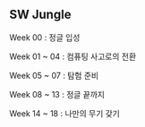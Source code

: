 ## SW Jungle

Week 00 : 정글 입성

Week 01 ~ 04 : 컴퓨팅 사고로의 전환

Week 05 ~ 07 : 탐험 준비

Week 08 ~ 13 : 정글 끝까지

Week 14 ~ 18 : 나만의 무기 갖기
